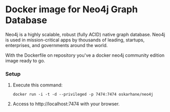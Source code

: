Docker image for Neo4j Graph Database
=====

Neo4j is a highly scalable, robust (fully ACID) native graph database. Neo4j is used in mission-critical apps by thousands of leading, startups, enterprises, and governments around the world.

With the Dockerfile on repository you've a docker neo4j community edition image ready to go.

### Setup

1. Execute this command:

	`docker run -i -t -d --privileged -p 7474:7474 oskarhane/neo4j`

2. Access to http://localhost:7474 with your browser.
